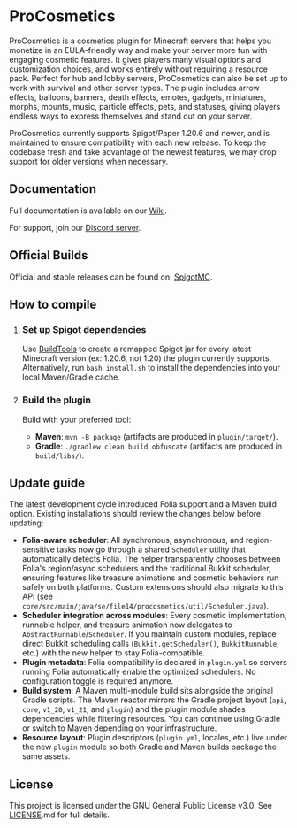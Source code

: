 # ProCosmetics

ProCosmetics is a cosmetics plugin for Minecraft servers that helps you monetize in an EULA-friendly way and make
your server more fun with engaging cosmetic features. It gives players many visual options and customization choices,
and works entirely without requiring a resource pack. Perfect for hub and lobby servers, ProCosmetics can also be set up
to work with survival and other server types. The plugin includes arrow effects, balloons, banners, death effects,
emotes, gadgets, miniatures, morphs, mounts, music, particle effects, pets, and statuses, giving players endless ways to
express themselves and stand out on your server.

ProCosmetics currently supports Spigot/Paper 1.20.6 and newer, and is maintained to ensure compatibility with each new
release. To keep the codebase fresh and take advantage of the newest features, we may drop support for older versions
when necessary.

## Documentation

Full documentation is available on our [Wiki](https://github.com/File14/ProCosmetics/wiki).

For support, join our [Discord server](https://discord.gg/ERVgpfg).

## Official Builds

Official and stable releases can be found on:
[SpigotMC](https://www.spigotmc.org).

## How to compile

1. ### Set up Spigot dependencies
   Use [BuildTools](https://www.spigotmc.org/wiki/buildtools/#wikiPage) to create a remapped Spigot jar for every latest
   Minecraft version (ex: 1.20.6, not 1.20) the plugin currently supports. Alternatively, run
   `bash install.sh` to install the dependencies into your local Maven/Gradle cache.

2. ### Build the plugin
   Build with your preferred tool:

   - **Maven**: `mvn -B package` (artifacts are produced in `plugin/target/`).
   - **Gradle**: `./gradlew clean build obfuscate` (artifacts are produced in `build/libs/`).

## Update guide

The latest development cycle introduced Folia support and a Maven build option. Existing installations should review the
changes below before updating:

- **Folia-aware scheduler**: All synchronous, asynchronous, and region-sensitive tasks now go through a shared
  `Scheduler` utility that automatically detects Folia. The helper transparently chooses between Folia's region/async
  schedulers and the traditional Bukkit scheduler, ensuring features like treasure animations and cosmetic behaviors run
  safely on both platforms. Custom extensions should also migrate to this API (see
  `core/src/main/java/se/file14/procosmetics/util/Scheduler.java`).
- **Scheduler integration across modules**: Every cosmetic implementation, runnable helper, and treasure animation now
  delegates to `AbstractRunnable`/`Scheduler`. If you maintain custom modules, replace direct Bukkit scheduling calls
  (`Bukkit.getScheduler()`, `BukkitRunnable`, etc.) with the new helper to stay Folia-compatible.
- **Plugin metadata**: Folia compatibility is declared in `plugin.yml` so servers running Folia automatically enable the
  optimized schedulers. No configuration toggle is required anymore.
- **Build system**: A Maven multi-module build sits alongside the original Gradle scripts. The Maven reactor mirrors the
  Gradle project layout (`api`, `core`, `v1_20`, `v1_21`, and `plugin`) and the plugin module shades dependencies while
  filtering resources. You can continue using Gradle or switch to Maven depending on your infrastructure.
- **Resource layout**: Plugin descriptors (`plugin.yml`, locales, etc.) live under the new `plugin` module so both Gradle
  and Maven builds package the same assets.

## License

This project is licensed under the GNU General Public License v3.0. See [LICENSE](LICENSE).md for full details.